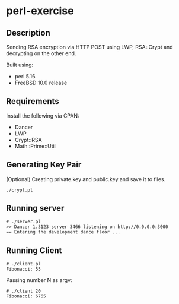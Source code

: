 perl-exercise
=============
## Description
Sending RSA encryption via HTTP POST using LWP, RSA::Crypt and decrypting on the other end. 

Built using:
- perl 5.16
- FreeBSD 10.0 release

## Requirements
Install the following via CPAN:
- Dancer
- LWP
- Crypt::RSA
- Math::Prime::Util

## Generating Key Pair
(Optional) Creating private.key and public.key and save it to files.

	./crypt.pl
    
## Running server

	# ./server.pl
	>> Dancer 1.3123 server 3466 listening on http://0.0.0.0:3000
	== Entering the development dance floor ...

## Running Client
	
    # ./client.pl
    Fibonacci: 55
    
Passing number N as argv:

    # ./client 20
	Fibonacci: 6765
